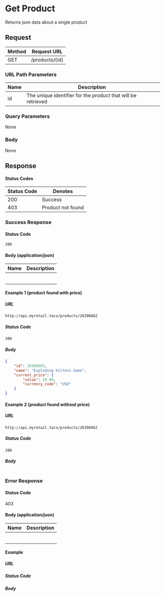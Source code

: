 # Get Product
Returns json data about a single product

## Request

| Method | Request URL    |
| ------ | -------------- |
| GET    | /products/{id} |

### URL Path Parameters

| Name | Description                                                  |
| ---- | ------------------------------------------------------------ |
| id   | The unique identifier for the product that will be retrieved |
### Query Parameters
None
### Body
None
## Response
#### Status Codes

| Status Code | Denotes           |
| ----------- | ----------------- |
| 200         | Success           |
| 403         | Product not found |

### Success Response
#### Status Code
`200`
#### Body (application/json)

| Name | Description |
| ---- | ----------- |
|      |             |
|      |             |
|      |             |
|      |             |
|      |             |
|      |             |
#### Example 1 (product found with price)
##### URL

```
http://api.myretail.tacs/products/26396662
```

##### Status Code

`200`

##### Body

```json
{
    "id": 26396662,
    "name": "Exploding Kittens Game",
    "current_price": {
        "value": 19.99,
        "currency_code": "USD"
    }
}
```

#### Example 2 (product found without price)

##### URL
```
http://api.myretail.tacs/products/26396662
```

##### Status Code
`200`

##### Body

```json

```



### Error Response

#### Status Code
403

#### Body (application/json)

| Name | Description |
| ---- | ----------- |
|      |             |
|      |             |
|      |             |
|      |             |
|      |             |
|      |             |
#### Example
##### URL
##### Status Code
##### Body

```json

```